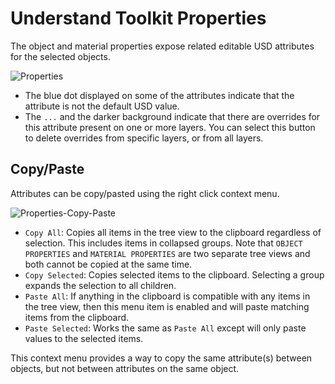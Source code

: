 # Understand Toolkit Properties

The object and material properties expose related editable USD attributes for the selected objects.

![Properties](../data/images/remix-properties-001.png)

- The blue dot displayed on some of the attributes indicate that the attribute is not the default USD value.
- The `...` and the darker background indicate that there are overrides for this attribute present on one or more layers. You can select this button to delete overrides from specific layers, or from all layers.

## Copy/Paste

Attributes can be copy/pasted using the right click context menu.

![Properties-Copy-Paste](../data/images/remix-properties-copy-paste.png)

- `Copy All`: Copies all items in the tree view to the clipboard regardless of selection. This includes items in collapsed groups. Note that `OBJECT PROPERTIES` and `MATERIAL PROPERTIES` are two separate tree views and both cannot be copied at the same time.
- `Copy Selected`: Copies selected items to the clipboard. Selecting a group expands the selection to all children.
- `Paste All`: If anything in the clipboard is compatible with any items in the tree view, then this menu item is enabled and will paste matching items from the clipboard.
- `Paste Selected`: Works the same as `Paste All` except will only paste values to the selected items.

This context menu provides a way to copy the same attribute(s) between objects, but not between attributes on the same object.
